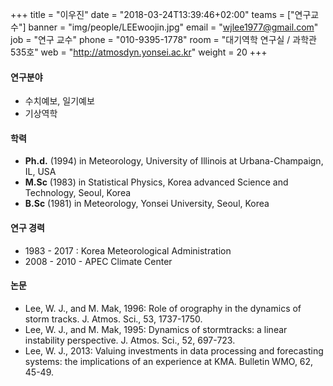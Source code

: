 +++
title = "이우진"
date = "2018-03-24T13:39:46+02:00"
teams = ["연구교수"]
banner = "img/people/LEEwoojin.jpg"
email = "wjlee1977@gmail.com"
job = "연구 교수"
phone = "010-9395-1778"
room = "대기역학 연구실 / 과학관 535호"
web = "http://atmosdyn.yonsei.ac.kr"
weight = 20
+++

#### 연구분야
+ 수치예보, 일기예보
+ 기상역학

#### 학력
+ **Ph.d.** (1994) in Meteorology, University of Illinois at
Urbana-Champaign, IL, USA
+ **M.Sc** (1983) in Statistical Physics, Korea advanced Science and
Technology, Seoul, Korea
+ **B.Sc** (1981) in Meteorology, Yonsei University, Seoul, Korea

#### 연구 경력
+ 1983 - 2017 : Korea Meteorological Administration
+ 2008 - 2010 - APEC Climate Center

#### 논문
+ Lee, W. J., and M. Mak, 1996: Role of orography in the dynamics of
storm tracks. J. Atmos. Sci., 53, 1737-1750.
+ Lee, W. J., and M. Mak, 1995: Dynamics of stormtracks: a linear
instability perspective. J. Atmos. Sci., 52, 697-723.
+ Lee, W. J., 2013: Valuing investments in data processing and
forecasting systems: the implications of an experience at KMA.
Bulletin WMO, 62, 45-49.
